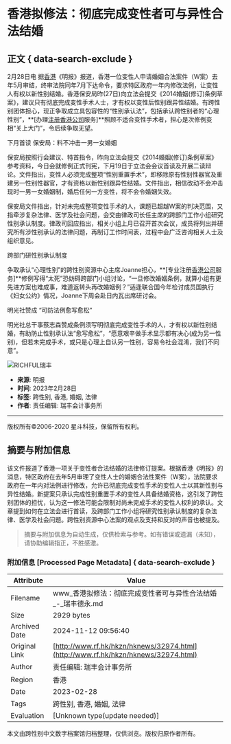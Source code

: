 # 香港拟修法：彻底完成变性者可与异性合法结婚

## 正文 { data-search-exclude }


2月28日电 据[香港](http://www.rf.hk/company/hongkong/)《明报》报道，香港一位变性人申请婚姻合法案件（W案）去年5月审结，终审法院同年7月下达命令，要求特区政府一年内修改法例，让变性人有权以新性别结婚。香港保安局昨(27日)向立法会提交《2014婚姻(修订)条例草案》，建议只有彻底完成变性手术人士，才有权以变性后性别跟异性结婚。有跨性别团体担心，现正争取成立具包容性的“性别承认法”，包括承认跨性别者的“心理性别”，**\[办理[注册香港公司](http://www.rf.hk/)服务\]**照顾不适合变性手术者，担心是次修例变相“关上大门”，令后续争取无望。

下月首读 保安局：料不冲击一男一女婚姻

保安局按照行会建议、特首指令，昨向立法会提交《2014婚姻(修订)条例草案》参考资料，今日会就修例正式刊宪，下月19日于立法会会议首读及开展二读辩论。文件指出，变性人必须完成整项“性别重置手术”，即移除原有性别性器官及重建另一性别性器官，才有资格以新性别跟异性结婚。文件指出，相信改动不会冲击现时一男一女婚姻制，婚后任何一方变性，将不会令婚姻失效。

保安局文件指出，针对未完成整项变性手术的人，课题已超越W案的判决范围，又指牵涉复杂法律、医学及社会问题，会交由律政司长任主席的跨部门工作小组研究性别承认制度。律政司回应指出，相关小组上月已召开首次会议，成员将列出并研究所有涉性别承认的法律问题，再制订工作时间表，过程中会广泛咨询相关人士及组织意见。

跨部门研性别承认制度

争取承认“心理性别”的跨性别资源中心主席Joanne担心，**\[专业注册[香港公司](http://www.rf.hk/company/hongkong/)服务\]**修例写得“太死”恐妨碍跨部门小组讨论，“一旦修改婚姻条例，就算小组有更先进方案也难成事，难道返转头再改婚姻例？”适逢联合国今年检讨成员国执行《妇女公约》情况，Joanne下周会赴日内瓦出席研讨会。

明光社赞成 “可防法例愈写愈松”

明光社总干事蔡志森赞成条例须写明彻底完成变性手术的人，才有权以新性别结婚，有助防止性别承认法“愈写愈松”，“愿意艰辛做手术显示都有决心(成为另一性别)，但若未完成手术，或只是心理上自认另一性别，容易令社会混淆，我们不同意”。

![RICHFUL瑞丰](/img/richful_logo.svg)

- **来源**: 明报
- **时间**: 2023年2月28日
- **标签**: 跨性别, 香港, 婚姻, 法律
- **作者**: 责任编辑: 瑞丰会计事务所

------ 

版权所有©2006-2020 星斗科技，保留所有权利。

## 摘要与附加信息

<!-- tcd_abstract -->
该文件报道了香港一项关于变性者合法结婚的法律修订提案。根据香港《明报》的消息，特区政府在去年5月审理了变性人士的婚姻合法性案件（W案），法院要求政府在一年内对法例进行修改，允许已彻底完成变性手术的变性人士以其新性别与异性结婚。新提案只承认完成性别重置手术的变性人具备结婚资格，这引发了跨性别团体的担忧，认为这一修法可能会限制对尚未完成手术的变性人权利的承认。文章提到如何在立法会进行首读，及跨部门工作小组将研究性别承认制度的复杂法律、医学及社会问题。跨性别资源中心法案的观点及支持和反对的声音也被提及。
<!-- tcd_abstract_end -->

> 摘要与附加信息为自动生成，仅供检索与参考。如有错误或遗漏（未知），请协助编辑指正，不胜感激。

### 附加信息 [Processed Page Metadata] { data-search-exclude }

| Attribute       | Value                                  |
|-----------------|----------------------------------------|
| Filename        | www_香港拟修法：彻底完成变性者可与异性合法结婚_-_瑞丰德永.md                             |
| Size            | 2929 bytes                           |
| Archived Date   | 2024-11-12 09:56:40                             |
| Original Link   | [http://www.rf.hk/hkzn/hknews/32974.html](http://www.rf.hk/hkzn/hknews/32974.html)                       |
| Author          | 责任编辑: 瑞丰会计事务所                               |
| Region          | 香港                               |
| Date            | 2023-02-28                                 |
| Tags            | 跨性别, 香港, 婚姻, 法律                                 |
| Evaluation            | [Unknown type(update needed)]                                 |
<!-- tcd_table_end -->

本文由跨性别中文数字档案馆归档整理，仅供浏览。版权归原作者所有。
